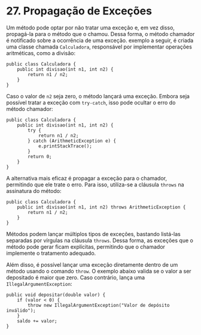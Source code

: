 # 27. Propagação de Exceções

Um método pode optar por não tratar uma exceção e, em vez disso, propagá-la para o método que o chamou. Dessa forma, o método chamador é notificado sobre a ocorrência de uma exceção. exemplo a seguir, é criada uma classe chamada `Calculadora`, responsável por implementar operações aritméticas, como a divisão:

```
public class Calculadora {
    public int divisao(int n1, int n2) {
        return n1 / n2;
    }
}
```

Caso o valor de `n2` seja zero, o método lançará uma exceção. Embora seja possível tratar a exceção com `try-catch`, isso pode ocultar o erro do método chamador:

```
public class Calculadora {
    public int divisao(int n1, int n2) {
        try {
            return n1 / n2;
        } catch (ArithmeticException e) {
            e.printStackTrace();
        }
        return 0;
    }
}
```

A alternativa mais eficaz é propagar a exceção para o chamador, permitindo que ele trate o erro. Para isso, utiliza-se a cláusula `throws` na assinatura do método:

```
public class Calculadora {
    public int divisao(int n1, int n2) throws ArithmeticException {
        return n1 / n2;
    }
}
```

Métodos podem lançar múltiplos tipos de exceções, bastando listá-las separadas por vírgulas na cláusula `throws`. Dessa forma, as exceções que o método pode gerar ficam explícitas, permitindo que o chamador implemente o tratamento adequado.

Além disso, é possível lançar uma exceção diretamente dentro de um método usando o comando `throw`. O exemplo abaixo valida se o valor a ser depositado é maior que zero. Caso contrário, lança uma `IllegalArgumentException`:

```
public void depositar(double valor) {
    if (valor < 0) {
        throw new IllegalArgumentException("Valor de depósito inválido");
    }
    saldo += valor;
}
```